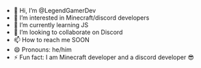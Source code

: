 - 👋 Hi, I’m @LegendGamerDev
- 👀 I’m interested in Minecraft/discord developers
- 🌱 I’m currently learning JS
- 💞️ I’m looking to collaborate on Discord
- 📫 How to reach me SOON
- 😄 Pronouns: he/him
- ⚡ Fun fact: I am Minecraft developer and a discord developer 😎

<!---
LegendGamerDev/LegendGamerDev is a ✨ special ✨ repository because its `README.md` (this file) appears on your GitHub profile.
You can click the Preview link to take a look at your changes.
--->
